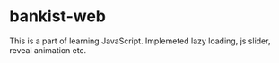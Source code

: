 # bankist-web
This is a part of learning JavaScript. Implemeted lazy loading, js slider, reveal animation etc.
